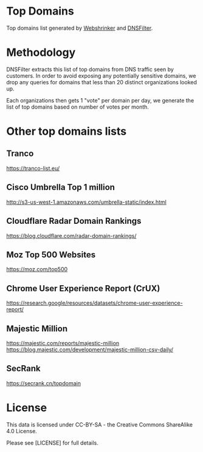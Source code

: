 # Top Domains
Top domains list generated by [Webshrinker](https://webshrinker.com/) and [DNSFilter](https://dnsfilter.com/).


# Methodology
DNSFilter extracts this list of top domains from DNS traffic seen by customers. In order to avoid exposing any potentially sensitive domains, we drop any queries for domains that less than 20 distinct organizations looked up.

Each organizations then gets 1 "vote" per domain per day, we generate the list of top domains based on number of votes per month.


# Other top domains lists

## Tranco
https://tranco-list.eu/


## Cisco Umbrella Top 1 million
http://s3-us-west-1.amazonaws.com/umbrella-static/index.html


## Cloudflare Radar Domain Rankings
https://blog.cloudflare.com/radar-domain-rankings/


## Moz Top 500 Websites
https://moz.com/top500


## Chrome User Experience Report (CrUX)
https://research.google/resources/datasets/chrome-user-experience-report/


## Majestic Million
https://majestic.com/reports/majestic-million
https://blog.majestic.com/development/majestic-million-csv-daily/


## SecRank
https://secrank.cn/topdomain


# License

This data is licensed under CC-BY-SA - the Creative Commons ShareAlike 4.0 License.

Please see [LICENSE] for full details.
